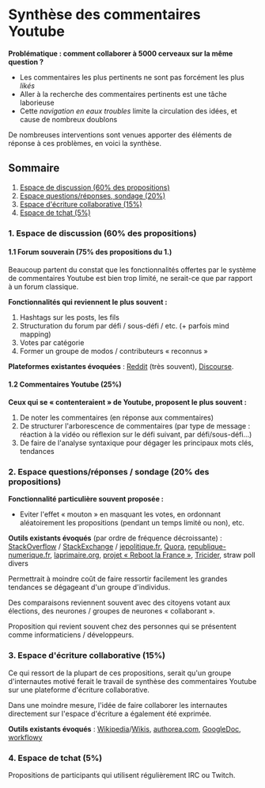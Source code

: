 Synthèse des commentaires Youtube
=================================

**Problématique : comment collaborer à 5000 cerveaux sur la même question ?**

- Les commentaires les plus pertinents ne sont pas forcément les plus *likés*
- Aller à la recherche des commentaires pertinents est une tâche laborieuse
- Cette *navigation en eaux troubles* limite la circulation des idées, et cause de nombreux doublons

De nombreuses interventions sont venues apporter des éléments de réponse à ces problèmes, en voici la synthèse.

Sommaire
--------

1. [Espace de discussion (60% des propositions)](#1)
2. [Espace questions/réponses, sondage (20%)](#2)
3. [Espace d'écriture collaborative (15%)](#3)
4. [Espace de tchat (5%)](#4)


<a name="1"></a>
### 1. Espace de discussion (60% des propositions)

#### 1.1 Forum souverain (75% des propositions du 1.)

Beaucoup partent du constat que les fonctionnalités offertes par le système de commentaires Youtube est bien trop limité, ne serait-ce que par rapport à un forum classique.

**Fonctionnalités qui reviennent le plus souvent :**
  1. Hashtags sur les posts, les fils
  2. Structuration du forum par défi / sous-défi / etc. (+ parfois mind mapping)
  3. Votes par catégorie
  4. Former un groupe de modos / contributeurs « reconnus »

**Plateformes existantes évoquées** : [Reddit](https://www.reddit.com/) (très souvent), [Discourse](http://www.discourse.org/).

#### 1.2 Commentaires Youtube (25%)

**Ceux qui se « contenteraient » de Youtube, proposent le plus souvent :**
  1. De noter les commentaires (en réponse aux commentaires)
  2. De structurer l'arborescence de commentaires (par type de message : réaction à la vidéo ou réflexion sur le défi suivant, par défi/sous-défi...)
  3. De faire de l'analyse syntaxique pour dégager les principaux mots clés, tendances

<a name="2"></a>
### 2. Espace questions/réponses / sondage (20% des propositions)

**Fonctionnalité particulière souvent proposée :**
* Eviter l'effet « mouton » en masquant les votes, en ordonnant aléatoirement les propositions (pendant un temps limité ou non), etc.

**Outils existants évoqués** (par ordre de fréquence décroissante) : [StackOverflow](http://stackoverflow.com/) / [StackExchange](http://stackexchange.com/) / [jepolitique.fr](http://jepolitique.fr/), [Quora](https://www.quora.com/), [republique-numerique.fr](https://www.republique-numerique.fr/), [laprimaire.org](https://laprimaire.org/), [projet « Reboot la France »](http://korben.info/reboot-la-france-vous-etes-des-grands-malades.html), [Tricider](https://www.tricider.com/), straw poll divers

Permettrait à moindre coût de faire ressortir facilement les grandes tendances se dégageant d'un groupe d'individus.

Des comparaisons reviennent souvent avec des citoyens votant aux élections, des neurones / groupes de neurones « collaborant ».

Proposition qui revient souvent chez des personnes qui se présentent comme informaticiens / développeurs.

<a name="3"></a>
### 3. Espace d'écriture collaborative (15%)

Ce qui ressort de la plupart de ces propositions, serait qu'un groupe d'internautes motivé ferait le travail de synthèse des commentaires Youtube sur une plateforme d'écriture collaborative.

Dans une moindre mesure, l'idée de faire collaborer les internautes directement sur l'espace d'écriture a également été exprimée.

**Outils existants évoqués** : [Wikipedia](https://fr.wikipedia.org/wiki/Wikip%C3%A9dia:Accueil_principal)/[Wikis](https://en.wikipedia.org/wiki/Comparison_of_wiki_software), [authorea.com](https://www.authorea.com/), [GoogleDoc](https://www.google.fr/intl/fr/docs/about/), [workflowy](https://workflowy.com/)

<a name="4"></a>
### 4. Espace de tchat (5%)

Propositions de participants qui utilisent régulièrement IRC ou Twitch.
